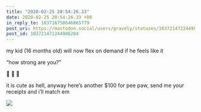 ```yaml
---
title: "2020-02-25 20:54:26.33"
date: 2020-02-25 20:54:26.33 +00
in_reply_to: 103716750646865779
post_uri: https://mastodon.social/users/gravely/statuses/103721472244986204
post_id: 103721472244986204
---
```

my kid (16 months old) will now flex on demand if he feels like it

“how strong are you?”

💪 😬 💪

it is cute as hell, anyway here’s another $100 for pee paw, send me your receipts and i’ll match em


![](/images/25610200.jpg)

